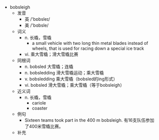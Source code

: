 - bobsleigh
  - 发音
    - 英 /'bɒbsleɪ/
    - 美 /'bɑbsle/
  - 词义
    - n. 长橇，雪橇
      - a small vehicle with two long thin metal blades instead of wheels, that is used for racing down a special ice track
    - vi. 乘大雪橇；滑大雪橇比赛
  - 同根词
    - n. bobsled 大雪橇；连橇
    - n. bobsledding 滑大雪橇运动；乘大雪橇
    - v. bobsledding 乘大雪橇（bobsled的ing形式）
    - vi. bobsled 滑大雪橇；乘大雪橇（等于bobsleigh）
  - 近义词
    - n. 长橇，雪橇
      - cariole
      - coaster
  - 例句
    - Sixteen teams took part in the 400 m bobsleigh. 有16支队伍参加了400米雪橇比赛。
  - 补充